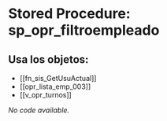 # Stored Procedure: sp_opr_filtroempleado

## Usa los objetos:
- [[fn_sis_GetUsuActual]]
- [[opr_lista_emp_003]]
- [[v_opr_turnos]]

*No code available.*
